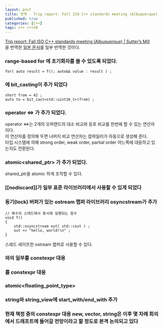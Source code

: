 ```yaml
---
layout: post
title: 번역 - Trip report: Fall ISO C++ standards meeting (Albuquerque) | Sutter’s Mill
published: true
categories: [C++]
tags: c++ c++20
---
```

[Trip report: Fall ISO C++ standards meeting (Albuquerque) | Sutter’s Mill](https://herbsutter.com/2017/11/11/trip-report-fall-iso-c-standards-meeting-albuquerque/)  
을 번역한 [일본 문서](https://cpplover.blogspot.kr/2017/11/c.html)를 일부 번역한 것이다.   
  
  
### range-based for 에 초기화자를 쓸 수 있도록 되었다.  
```
for( auto result = f(); auto&& value : result ) ;
``` 
  
###  <bit>에 bit_casting이 추가 되었다
```
short from = 42 ;
auto to = bit_cast<std::uint16_t>(from) ;
```
  
### operator <=> 가 추가 되었다.
operator <=>는 2개의 오퍼랜드의 대소 비교와 등호 비교를 한번에 할 수 있는 연산자이다.  
이 연산자를 정의해 두면 나머지 비교 연산자는 컴파일러가 자동으로 생성해 준다.  
타입 시스템에 의해 strong order, weak order, partial order 어느쪽에 대응하고 있는지도 전환된다.  
  
### atomic<shared_ptr<T>> 가 추가 되었다.  
shared_ptr을 atomic 하게 조작할 수 있다.  
  
### [[nodiscard]]가 일부 표준 라이브러리에서 사용할 수 있게 되었다
  
### 동기(lock) 버퍼가 있는 ostream 랩퍼 라이브러리 osyncstream가 추가  

```
// 복수의 스레드에서 동시에 실행되는 함수
void f()
{
    std::osyncstream out( std::cout ) ;
    out << "hello, world!\n" ; 
}
```  
스레드 세이프한 ostream 랩퍼로 사용할 수 있다.  
  
### <alogorithm>와<utility>의 일부를 constexpr 대응
  
### <comlex>를 constexpr 대응
  
### atomic<floating_point_type>
  
### string와 string_view에 start_with/end_with 추가
  
### 현재 책정 중의 constexpr 대응 new, vector, string은 이후 몇 차례 회의에서 드래프트에 들어갈 전망이라고 할 정도로 본격 논의되고 있다   
  